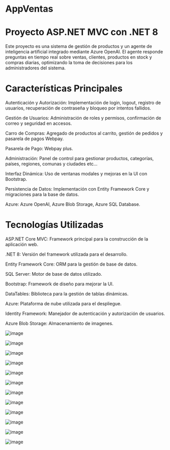 # AppVentas
# Proyecto ASP.NET MVC con .NET 8

Este proyecto es una sistema de gestión de productos y un agente de inteligencia artificial integrado mediante Azure OpenAI. El agente responde preguntas en tiempo real sobre ventas, clientes, productos en stock y compras diarias, optimizando la toma de decisiones para los administradores del sistema.
# Características Principales

Autenticación y Autorización: Implementación de login, logout, registro de usuarios, recuperación de contraseña y bloqueo por intentos fallidos.

Gestión de Usuarios: Administración de roles y permisos, confirmación de correo y seguridad en accesos.

Carro de Compras: Agregado de productos al carrito, gestión de pedidos y pasarela de pagos Webpay.

Pasarela de Pago: Webpay plus.

Administración: Panel de control para gestionar productos, categorías, países, regiones, comunas y ciudades etc...

Interfaz Dinámica: Uso de ventanas modales y mejoras en la UI con Bootstrap.

Persistencia de Datos: Implementación con Entity Framework Core y migraciones para la base de datos.

Azure: Azure OpenAI, Azure Blob Storage, Azure SQL Database.

# Tecnologías Utilizadas

ASP.NET Core MVC: Framework principal para la construcción de la aplicación web.

.NET 8: Versión del framework utilizada para el desarrollo.

Entity Framework Core: ORM para la gestión de base de datos.

SQL Server: Motor de base de datos utilizado.

Bootstrap: Framework de diseño para mejorar la UI.

DataTables: Biblioteca para la gestión de tablas dinámicas.

Azure: Plataforma de nube utilizada para el despliegue.

Identity Framework: Manejador de autenticación y autorización de usuarios.

Azure Blob Storage: Almacenamiento de imagenes.

![image](https://github.com/user-attachments/assets/5f50c0ac-fb97-44c7-af83-2aa170facc3e)

![image](https://github.com/user-attachments/assets/bf515d1b-a0c9-4e9c-8221-a964e8644cec)

![image](https://github.com/user-attachments/assets/64a1a41f-1993-46f6-a756-298f16d5aac9)

![image](https://github.com/user-attachments/assets/9bd2180b-57a8-46f9-94fa-6832ac92d804)

![image](https://github.com/user-attachments/assets/e12069ce-ddfc-4f92-af8b-a9319412c94f)

![image](https://github.com/user-attachments/assets/155e1caf-95ed-42ba-973e-0183824abe65)

![image](https://github.com/user-attachments/assets/dc566d21-5171-4f2c-a1b8-a338916729a9)

![image](https://github.com/user-attachments/assets/b4d3e8fe-bdee-4e16-845a-ca1db5f6b684)

![image](https://github.com/user-attachments/assets/2bcb3878-7414-49be-90bc-66599698ea5d)

![image](https://github.com/user-attachments/assets/0571d119-663e-49e9-b33b-a4a4f1edae51)

![image](https://github.com/user-attachments/assets/2dea813c-51cf-48b0-aa3c-1404a70730d5)

![image](https://github.com/user-attachments/assets/ca0727ce-991c-4369-8d7a-85fae9f32dbd)





